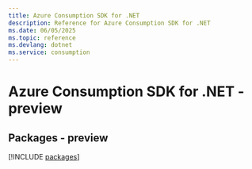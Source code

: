 ```yaml
---
title: Azure Consumption SDK for .NET
description: Reference for Azure Consumption SDK for .NET
ms.date: 06/05/2025
ms.topic: reference
ms.devlang: dotnet
ms.service: consumption
---
```

# Azure Consumption SDK for .NET - preview
## Packages - preview
[!INCLUDE [packages](consumption-index.md)]